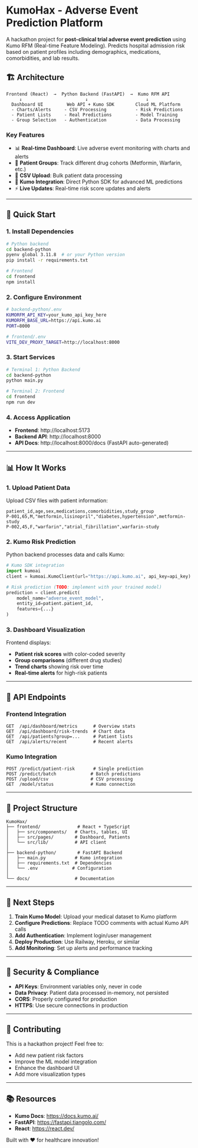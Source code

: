 # KumoHax - Adverse Event Prediction Platform

A hackathon project for **post-clinical trial adverse event prediction** using Kumo RFM (Real-time Feature Modeling). Predicts hospital admission risk based on patient profiles including demographics, medications, comorbidities, and lab results.

## 🏗️ **Architecture**

```
Frontend (React)  →  Python Backend (FastAPI)  →  Kumo RFM API
     ↓                        ↓                      ↓
  Dashboard UI         Web API + Kumo SDK        Cloud ML Platform
  - Charts/Alerts     - CSV Processing           - Risk Predictions  
  - Patient Lists     - Real Predictions         - Model Training
  - Group Selection   - Authentication           - Data Processing
```

### **Key Features**
- 📊 **Real-time Dashboard**: Live adverse event monitoring with charts and alerts
- 👥 **Patient Groups**: Track different drug cohorts (Metformin, Warfarin, etc.)
- 📁 **CSV Upload**: Bulk patient data processing 
- 🤖 **Kumo Integration**: Direct Python SDK for advanced ML predictions
- ⚡ **Live Updates**: Real-time risk score updates and alerts

---

## 🚀 **Quick Start**

### **1. Install Dependencies**
```bash
# Python backend
cd backend-python
pyenv global 3.11.8  # or your Python version
pip install -r requirements.txt

# Frontend
cd frontend  
npm install
```

### **2. Configure Environment**
```bash
# backend-python/.env
KUMORFM_API_KEY=your_kumo_api_key_here
KUMORFM_BASE_URL=https://api.kumo.ai
PORT=8000

# frontend/.env
VITE_DEV_PROXY_TARGET=http://localhost:8000
```

### **3. Start Services**
```bash
# Terminal 1: Python Backend
cd backend-python
python main.py

# Terminal 2: Frontend
cd frontend
npm run dev
```

### **4. Access Application**
- **Frontend**: http://localhost:5173
- **Backend API**: http://localhost:8000
- **API Docs**: http://localhost:8000/docs (FastAPI auto-generated)

---

## 📊 **How It Works**

### **1. Upload Patient Data**
Upload CSV files with patient information:
```csv
patient_id,age,sex,medications,comorbidities,study_group
P-001,65,M,"metformin,lisinopril","diabetes,hypertension",metformin-study
P-002,45,F,"warfarin","atrial_fibrillation",warfarin-study
```

### **2. Kumo Risk Prediction**  
Python backend processes data and calls Kumo:
```python
# Kumo SDK integration
import kumoai
client = kumoai.KumoClient(url="https://api.kumo.ai", api_key=api_key)

# Risk prediction (TODO: implement with your trained model)
prediction = client.predict(
    model_name="adverse_event_model",
    entity_id=patient.patient_id,
    features={...}
)
```

### **3. Dashboard Visualization**
Frontend displays:
- **Patient risk scores** with color-coded severity
- **Group comparisons** (different drug studies)  
- **Trend charts** showing risk over time
- **Real-time alerts** for high-risk patients

---

## 🔗 **API Endpoints**

### **Frontend Integration**
```
GET  /api/dashboard/metrics      # Overview stats
GET  /api/dashboard/risk-trends  # Chart data  
GET  /api/patients?group=...     # Patient lists
GET  /api/alerts/recent          # Recent alerts
```

### **Kumo Integration**
```
POST /predict/patient-risk       # Single prediction
POST /predict/batch             # Batch predictions
POST /upload/csv                # CSV processing
GET  /model/status              # Kumo connection
```

---

## 📁 **Project Structure**

```
KumoHax/
├── frontend/              # React + TypeScript
│   ├── src/components/   # Charts, tables, UI
│   ├── src/pages/        # Dashboard, Patients
│   └── src/lib/          # API client
│
├── backend-python/        # FastAPI Backend  
│   ├── main.py           # Kumo integration
│   ├── requirements.txt  # Dependencies
│   └── .env             # Configuration
│
└── docs/                 # Documentation
```

---

## 🎯 **Next Steps**

1. **Train Kumo Model**: Upload your medical dataset to Kumo platform
2. **Configure Predictions**: Replace TODO comments with actual Kumo API calls  
3. **Add Authentication**: Implement login/user management
4. **Deploy Production**: Use Railway, Heroku, or similar
5. **Add Monitoring**: Set up alerts and performance tracking

---

## 🔐 **Security & Compliance**

- **API Keys**: Environment variables only, never in code
- **Data Privacy**: Patient data processed in-memory, not persisted
- **CORS**: Properly configured for production
- **HTTPS**: Use secure connections in production

---

## 🤝 **Contributing**

This is a hackathon project! Feel free to:
- Add new patient risk factors
- Improve the ML model integration  
- Enhance the dashboard UI
- Add more visualization types

---

## 📚 **Resources**

- **Kumo Docs**: https://docs.kumo.ai/
- **FastAPI**: https://fastapi.tiangolo.com/
- **React**: https://react.dev/

Built with ❤️ for healthcare innovation! 